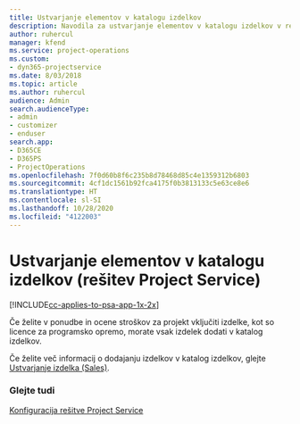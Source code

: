 ```yaml
---
title: Ustvarjanje elementov v katalogu izdelkov
description: Navodila za ustvarjanje elementov v katalogu izdelkov v rešitvi Project Service
author: ruhercul
manager: kfend
ms.service: project-operations
ms.custom:
- dyn365-projectservice
ms.date: 8/03/2018
ms.topic: article
ms.author: ruhercul
audience: Admin
search.audienceType:
- admin
- customizer
- enduser
search.app:
- D365CE
- D365PS
- ProjectOperations
ms.openlocfilehash: 7f0d60b8f6c235b8d78468d85c4e1359312b6803
ms.sourcegitcommit: 4cf1dc1561b92fca4175f0b3813133c5e63ce8e6
ms.translationtype: HT
ms.contentlocale: sl-SI
ms.lasthandoff: 10/28/2020
ms.locfileid: "4122003"
---
```

# <a name="create-product-catalog-items-project-service"></a>Ustvarjanje elementov v katalogu izdelkov (rešitev Project Service)

[!INCLUDE[cc-applies-to-psa-app-1x-2x](../includes/cc-applies-to-psa-app-1x-2x.md)]

Če želite v ponudbe in ocene stroškov za projekt vključiti izdelke, kot so licence za programsko opremo, morate vsak izdelek dodati v katalog izdelkov.  
  
 Če želite več informacij o dodajanju izdelkov v katalog izdelkov, glejte [Ustvarjanje izdelka (Sales)](https://docs.microsoft.com/dynamics365/sales-enterprise/create-product-sales).  
  
### <a name="see-also"></a>Glejte tudi  
 [Konfiguracija rešitve Project Service](../psa/configure.md)
